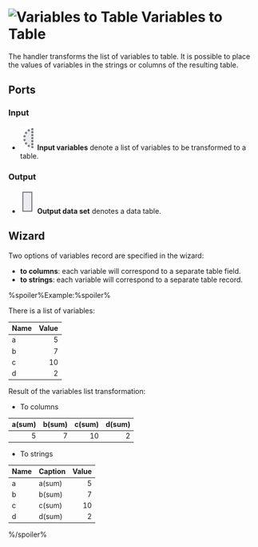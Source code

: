 # ![Variables to Table](../../images/icons/components/variablestodata_default.svg) Variables to Table

The handler transforms the list of variables to table. It is possible to place the values of variables in the strings or columns of the resulting table.

## Ports

### Input

* ![Input variables](../../images/icons/app/node/ports/inputs-optional/variable_inactive.svg) **Input variables** denote a list of variables to be transformed to a table.

### Output

* ![Output data set](../../images/icons/app/node/ports/outputs/table_inactive.svg) **Output data set** denotes a data table.

## Wizard

Two options of variables record are specified in the wizard:

* **to columns**: each variable will correspond to a separate table field.
* **to strings**: each variable will correspond to a separate table record.

%spoiler%Example:%spoiler%

There is a list of variables:

| Name | Value |
| :-- | --: |
| a | 5 |
| b | 7 |
| c | 10 |
| d | 2 |

Result of the variables list transformation:

* To columns

| a(sum) | b(sum) | c(sum) | d(sum) |
| ---: | ---: | ---: | ---: |
| 5 | 7 | 10 | 2 |

* To strings

| Name | Caption | Value |
| :-- | :-- | --: |
| a | a(sum) | 5 |
| b | b(sum) | 7 |
| c | c(sum) | 10 |
| d | d(sum) | 2 |

%/spoiler%